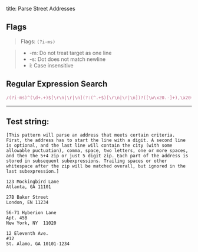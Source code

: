 title: Parse Street Addresses

## Flags

> Flags: `(?i-ms)`

> * -m: Do not treat target as one line
> * -s: Dot does not match newline
> * i: Case insensitive

## Regular Expression Search

```ruby
/(?i-ms)^(\d+.+)$[\r\n|\r|\n](?:(^.+$)[\r\n|\r|\n])?([\w\x20.-]+),\x20(\w\w)\x20+(\d{5}-\d{4}|\d{5})\s*$/
```

---

## Test string:

```text
[This pattern will parse an address that meets certain criteria. First, the address has to start the line with a digit. A second line is optional, and the last line will contain the city (with some allowable puctuation), comma, space, two letters, one or more spaces, and then the 5+4 zip or just 5 digit zip. Each part of the address is stored in subsequent subexpressions. Trailing spaces or other whitespace after the zip will be matched overall, but ignored in the last subexpression.]

123 Mockingbird Lane
Atlanta, GA 11101

27B Baker Street
London, EN 11234

56-71 Hyberion Lane
Apt. 45B
New York, NY  11020   

12 Eleventh Ave.
#12
St. Alamo, GA 10101-1234

```


